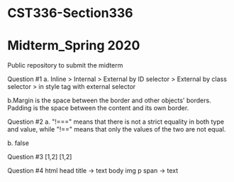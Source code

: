 # CST336-Section336
# Midterm_Spring 2020

Public repository to submit the midterm 

Question #1
a. Inline > Internal > External by ID selector > External by class selector >  in style tag with external selector

b.Margin is the space between the border and other objects' borders. Padding is the space between the content and its own border. 

Question #2
a. "!===" means that there is not a strict equality in both type and value, while "!==" means that only the values of the two are not equal.

b. false

Question #3
[1,2]
[1,2]

Question #4
  html
    head
      title -> text
    body
      img
      p
        span -> text
